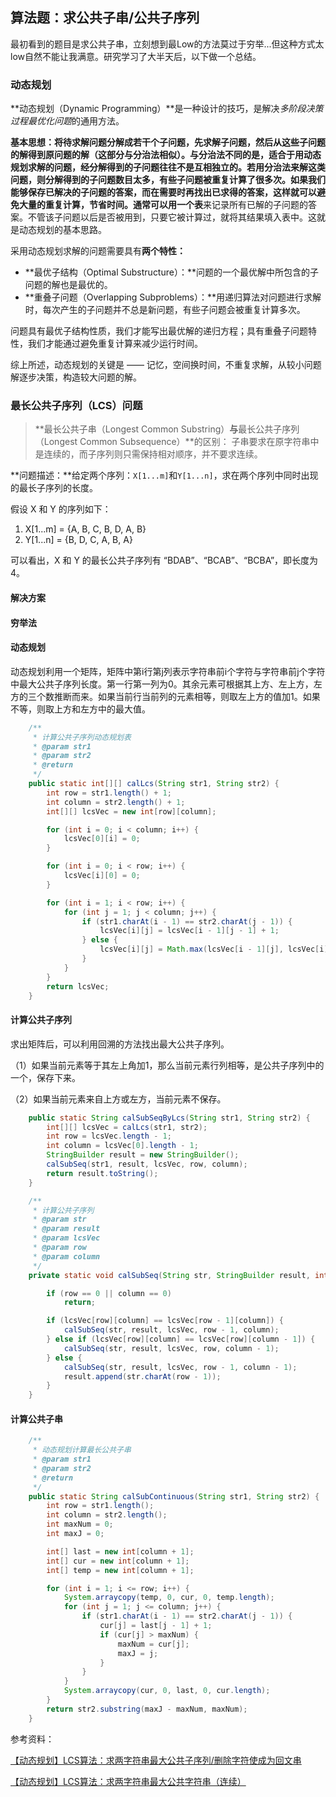 ## 算法题：求公共子串/公共子序列

最初看到的题目是求公共子串，立刻想到最Low的方法莫过于穷举...但这种方式太low自然不能让我满意。研究学习了大半天后，以下做一个总结。



### 动态规划

**动态规划（Dynamic Programming）**是一种设计的技巧，是解决*多阶段决策过程最优化问题*的通用方法。

**基本思想：**将待求解问题分解成若干个子问题，先求解子问题，然后从这些子问题的解得到原问题的解（这部分与分治法相似）。与分治法不同的是，适合于用动态规划求解的问题，经分解得到的子问题往往不是互相独立的。若用分治法来解这类问题，则分解得到的子问题数目太多，有些子问题被重复计算了很多次。如果我们能够保存已解决的子问题的答案，而在需要时再找出已求得的答案，这样就可以避免大量的重复计算，节省时间。通常可以用一个**表**来记录所有已解的子问题的答案。不管该子问题以后是否被用到，只要它被计算过，就将其结果填入表中。这就是动态规划的基本思路。

采用动态规划求解的问题需要具有**两个特性：**

- **最优子结构（Optimal Substructure）：**问题的一个最优解中所包含的子问题的解也是最优的。
- **重叠子问题（Overlapping Subproblems）：**用递归算法对问题进行求解时，每次产生的子问题并不总是新问题，有些子问题会被重复计算多次。

问题具有最优子结构性质，我们才能写出最优解的递归方程；具有重叠子问题特性，我们才能通过避免重复计算来减少运行时间。

综上所述，动态规划的关键是 —— 记忆，空间换时间，不重复求解，从较小问题解逐步决策，构造较大问题的解。



### 最长公共子序列（LCS）问题

> **最长公共子串（Longest Common Substring）**与**最长公共子序列（Longest Common Subsequence）**的区别： 子串要求在原字符串中是连续的，而子序列则只需保持相对顺序，并不要求连续。

**问题描述：**给定两个序列：`X[1...m]`和`Y[1...n]`，求在两个序列中同时出现的最长子序列的长度。

假设 X 和 Y 的序列如下：

1. X[1...m] = {A, B, C, B, D, A, B}  
2. Y[1...n] = {B, D, C, A, B, A}  

可以看出，X 和 Y 的最长公共子序列有 “BDAB”、“BCAB”、“BCBA”，即长度为4。



#### 解决方案

#### 穷举法

#### 动态规划

动态规划利用一个矩阵，矩阵中第i行第j列表示字符串前i个字符与字符串前j个字符中最大公共子序列长度。第一行第一列为0。其余元素可根据其上方、左上方，左方的三个数推断而来。如果当前行当前列的元素相等，则取左上方的值加1。如果不等，则取上方和左方中的最大值。

```Java
    /**
     * 计算公共子序列动态规划表
     * @param str1
     * @param str2
     * @return
     */
    public static int[][] calLcs(String str1, String str2) {
        int row = str1.length() + 1;
        int column = str2.length() + 1;
        int[][] lcsVec = new int[row][column];

        for (int i = 0; i < column; i++) {
            lcsVec[0][i] = 0;
        }

        for (int i = 0; i < row; i++) {
            lcsVec[i][0] = 0;
        }

        for (int i = 1; i < row; i++) {
            for (int j = 1; j < column; j++) {
                if (str1.charAt(i - 1) == str2.charAt(j - 1)) {
                    lcsVec[i][j] = lcsVec[i - 1][j - 1] + 1;
                } else {
                    lcsVec[i][j] = Math.max(lcsVec[i - 1][j], lcsVec[i][j - 1]);
                }
            }
        }
        return lcsVec;
    }
```



#### 计算公共子序列

求出矩阵后，可以利用回溯的方法找出最大公共子序列。

（1）如果当前元素等于其左上角加1，那么当前元素行列相等，是公共子序列中的一个，保存下来。

（2）如果当前元素来自上方或左方，当前元素不保存。

```java
    public static String calSubSeqByLcs(String str1, String str2) {
        int[][] lcsVec = calLcs(str1, str2);
        int row = lcsVec.length - 1;
        int column = lcsVec[0].length - 1;
        StringBuilder result = new StringBuilder();
        calSubSeq(str1, result, lcsVec, row, column);
        return result.toString();
    }

    /**
     * 计算公共子序列
     * @param str
     * @param result
     * @param lcsVec
     * @param row
     * @param column
     */
    private static void calSubSeq(String str, StringBuilder result, int[][] lcsVec, int row, int column) {

        if (row == 0 || column == 0)
            return;

        if (lcsVec[row][column] == lcsVec[row - 1][column]) {
            calSubSeq(str, result, lcsVec, row - 1, column);
        } else if (lcsVec[row][column] == lcsVec[row][column - 1]) {
            calSubSeq(str, result, lcsVec, row, column - 1);
        } else {
            calSubSeq(str, result, lcsVec, row - 1, column - 1);
            result.append(str.charAt(row - 1));
        }
    }
```

#### 计算公共子串

```java
    /**
     * 动态规划计算最长公共子串
     * @param str1
     * @param str2
     * @return
     */
    public static String calSubContinuous(String str1, String str2) {
        int row = str1.length();
        int column = str2.length();
        int maxNum = 0;
        int maxJ = 0;

        int[] last = new int[column + 1];
        int[] cur = new int[column + 1];
        int[] temp = new int[column + 1];

        for (int i = 1; i <= row; i++) {
            System.arraycopy(temp, 0, cur, 0, temp.length);
            for (int j = 1; j <= column; j++) {
                if (str1.charAt(i - 1) == str2.charAt(j - 1)) {
                    cur[j] = last[j - 1] + 1;
                    if (cur[j] > maxNum) {
                        maxNum = cur[j];
                        maxJ = j;
                    }
                }
            }
            System.arraycopy(cur, 0, last, 0, cur.length);
        }
        return str2.substring(maxJ - maxNum, maxNum);
    }
```



参考资料：

[【动态规划】LCS算法：求两字符串最大公共子序列/删除字符使成为回文串](http://blog.csdn.net/yebanxin/article/details/52186706)

[【动态规划】LCS算法：求两字符串最大公共字符串（连续）](http://blog.csdn.net/yebanxin/article/details/52190683)

